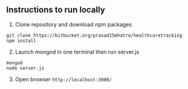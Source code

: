 ## Instructions to run locally

1) Clone repository and download npm packages 

```
git clone https://bitbucket.org/prasad15mhatre/healthcaretracking
npm install
```

2) Launch mongod in one terminal then run server.js

````
mongod
node server.js
````

3) Open browser `http://localhost:3000/`

    
